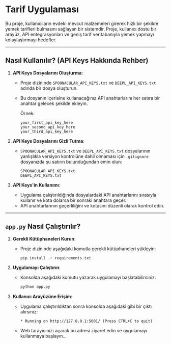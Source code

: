 # Tarif Uygulaması

Bu proje, kullanıcıların evdeki mevcut malzemeleri girerek hızlı bir şekilde yemek tarifleri bulmasını sağlayan bir sistemdir. Proje, kullanıcı dostu bir arayüz, API entegrasyonları ve geniş tarif veritabanıyla yemek yapmayı kolaylaştırmayı hedefler.

---

## Nasıl Kullanılır? (API Keys Hakkında Rehber)

1. **API Keys Dosyalarını Oluşturma**:
    - Proje dizininde `SPOONACULAR_API_KEYS.txt` ve `DEEPL_API_KEYS.txt`  adında bir dosya oluşturun.
    - Bu dosyanın içerisine kullanacağınız API anahtarlarını her satıra bir anahtar gelecek şekilde ekleyin.

      Örnek:
      ```
      your_first_api_key_here
      your_second_api_key_here
      your_third_api_key_here
      ```

2. **API Keys Dosyalarını Gizli Tutma**:
    - `SPOONACULAR_API_KEYS.txt` ve
      `DEEPL_API_KEYS.txt` dosyalarının yanlışlıkla versiyon kontrolüne dahil olmaması için
      `.gitignore` dosyanızda şu satırın bulunduğundan emin olun:
      ```
      SPOONACULAR_API_KEYS.txt
      DEEPL_API_KEYS.txt
      ```

3. **API Keys'in Kullanımı**:
    - Uygulama çalıştırıldığında dosyalardaki API anahtarlarını sırasıyla kullanır ve kota dolarsa bir sonraki anahtara geçer.
    - API anahtarlarının geçerliliğini ve kotasını düzenli olarak kontrol edin.

---

## `app.py` Nasıl Çalıştırılır?

1. **Gerekli Kütüphaneleri Kurun**:
    - Proje dizininde aşağıdaki komutla gerekli kütüphaneleri yükleyin:
      ```bash
      pip install -r requirements.txt
      ```

2. **Uygulamayı Çalıştırın**:
    - Konsolda aşağıdaki komutu yazarak uygulamayı başlatabilirsiniz:
      ```bash
      python app.py
      ```

3. **Kullanıcı Arayüzüne Erişim**:
    - Uygulama çalıştırıldıktan sonra konsolda aşağıdaki gibi bir çıktı alırsınız:
      ```
      * Running on http://127.0.0.1:5001/ (Press CTRL+C to quit)
      ```
    - Web tarayıcınızı açarak bu adresi ziyaret edin ve uygulamayı kullanmaya başlayın...
